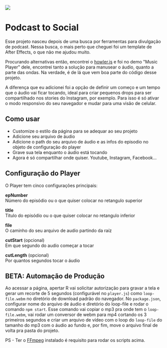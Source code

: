 ![](assets/img/lifehacking-player.jpg)

# Podcast to Social
Esse projeto nasceu depois de uma busca por ferramentas para divulgação de podcast.
Nessa busca, o mais perto que cheguei foi um template de After Effects, o que não me ajudou muito.

Procurando alternativas então, encontrei o [howler.js](https://howlerjs.com/) e foi no demo "Music Player" dele, encontrei tanto a solução para manusear o áudio, quanto a parte das ondas. Na verdade, é de lá que vem boa parte do código desse projeto.

A diferença que eu adicionei foi a opção de definir um começo e um tempo que o áudio vai ficar tocando, ideal para criar pequenos drops para ser compartilhado nos stories do Instagram, por exemplo. Para isso é só ativar o modo responsivo do seu navegador e mudar para uma visão de celular.

## Como usar
- Customize o estilo da página para se adequar ao seu projeto
- Adicione seu arquivo de áudio
- Adicione o path do seu arquivo de áudio e as infos do episodio no objeto de configuração do player
- Grave sua tela enquanto o áudio está tocando
- Agora é só compartilhar onde quiser. Youtube, Instagram, Facebook...

## Configuração do Player
O Player tem cinco configurações principais:

**epNumber**  
Número do episódio ou o que quiser colocar no retangulo superior

**title**  
Título do episódio ou o que quiser colocar no retangulo inferior

**file**  
O caminho do seu arquivo de audio partindo da raíz

**cutStart** (opcional)  
Em que segundo do audio começar a tocar

**cutLength** (opcional)  
Por quantos segundos tocar o áudio

## BETA: Automação de Produção
Ao acessar a página, apertar R vai solicitar autorização para gravar a tela e gerar um recorte de 5 segundos (configurável no `player.js`) como `loop-file.webm` no diretório de download padrão do navegador.
No `package.json`, configurar nome do arquivo de áudio e diretório do loop-file e rodar o comando `npm start`. Esse comando vai copiar o mp3 pra onde tem o `loop-file.webm`, vai rodar um conversor de webm para mp4 cortando os 3 primeiros segundos e criar um arquivo de vídeo com o loop do `loop-file` do tamanho do mp3 com o áudio ao fundo e, por fim, move o arquivo final de volta pra pasta do projeto.

PS - Ter o [FFmpeg](https://github.com/FFmpeg/FFmpeg) instalado é requisito para rodar os scripts acima.